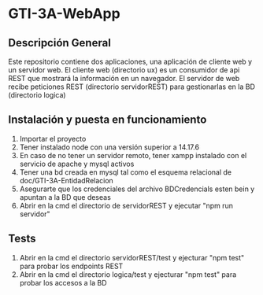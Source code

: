 # GTI-3A-WebApp

## Descripción General
Este repositorio contiene dos aplicaciones, una aplicación de cliente web y un servidor web.
El cliente web (directorio ux) es un consumidor de api REST que mostrará la información en un navegador.
El servidor de web recibe peticiones REST (directorio servidorREST) para gestionarlas en la BD (directorio logica)

## Instalación y puesta en funcionamiento
1. Importar el proyecto
2. Tener instalado node con una versión superior a 14.17.6
3. En caso de no tener un servidor remoto, tener xampp instalado con el servicio de apache y mysql activos
4. Tener una bd creada en mysql tal como el esquema relacional de doc/GTI-3A-EntidadRelacion
5. Asegurarte que los credenciales del archivo BDCredencials esten bein y apuntan a la BD que deseas
6. Abrir en la cmd el directorio de servidorREST y ejecutar "npm run servidor"

## Tests
1. Abrir en la cmd el directorio servidorREST/test y ejecturar "npm test" para probar los endpoints REST
2. Abrir en la cmd el directorio logica/test y ejecturar "npm test" para probar los accesos a la BD
